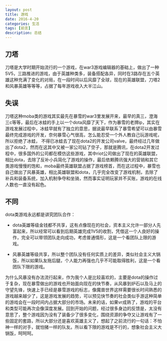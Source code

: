 ```yaml
---
layout: post
title: 游戏
date: 2016-4-20
categories: 生活
tags: [前言]
description: 总结
---
```


## 刀塔

刀塔是大学时期开始流行的一个游戏，在war3游戏编辑器的基础上，做出了一种5V5，三路推进的游戏，由于英雄种类多，装备搭配各异，同时在3路存在五个英雄这种充满了变化的对局，在一段时间以后风靡了全球，现在的英雄联盟，刀塔2和风暴英雄等等等，占据了每年游戏收入大半江山。

## 失误

刀塔这种moba类的游戏其实最先在暴雪的war3里发展开来，最早的真三，澄海三c等等，最后在冰蛙的手上以一个dota风靡了天下，作为暴雪的老牌ip，其实在游戏发展过程中，冰蛙早就有了独立的意思，据说最早联系了暴雪希望可以由暴雪最终完成游戏的开发，奈何暴雪心气很高，怎么能忍受一个外人教自己玩游戏呢，所以拒绝了冰蛙， 不得已冰蛙去了现在dota2的开发公司valve，最终经过几年做出了dota2，然而在这其中又被一家公司钻了空子，那就是腾讯，在dota2开发过程中，很多国外的公司都在模仿这些游戏，其中riot公司做出了现在的英雄联盟，相比dota，去除了反补小兵简化了游戏的操作，最后依赖腾讯强大的营销和其它类游戏慢慢的饱和，moba最终英雄联盟占据了游戏榜首，而在这过程中，暴雪也自己做出了风暴英雄，相比英雄联盟和dota，几乎完全改变了游戏机制，去除了补兵和装备系统，加入机制争夺和坐骑，然而事实证明玩家并不买账，游戏的在线人数也一直没有起色。

## 不同

dota类游戏永远都是讲究团队合作：

* dota英雄等级金钱都不共享，这有点像现在的社会，资本主义允许一部分人先富起来，所以经常可以看到后期英雄完成1V5的收割，凭借这一个人良好的操作，完全可以带领团队走向成功，考虑普通情形，这是一个看团队上限的游戏。

* 风暴英雄等级共享，所以整个团队没有任何实质上的差异，类似社会主义大锅饭，所以如果队友拖后腿，个人能力再强也几乎不可能取得胜利，这是一个看团队下限的游戏。

为什么风暴没有办法流行起来，作为我个人是比较喜欢的，主要是dota的操作过于复杂，现在暴雪做出的游戏也开始面向现在的快节奏，从风暴到炉石以及马上的守望先锋，快速上手已经是暴雪游戏的标志，像魔兽世界这样需要很长时间熟悉的游戏越来越少了，这是游戏发展的趋势，可以预见快节奏的社会类似手游这种简单的游戏会在一段时间内占据大部分的市场。未来的话，如果vr成熟了，游戏的平台和类型可能再次会像深度发展。回到开始的问题，经过很多身边的反馈是，太没有意思了，整个游戏因为没有了装备少了很多变化，围绕资源的争夺又让游戏有了一些固定的套路，所以大部分还是喜欢英雄主义了，想起了之前流行的一句话：不怕神一样的对手，就怕猪一样的队友。所以看下限的游戏是不行的，想象社会主义大锅饭，呵呵呵。
